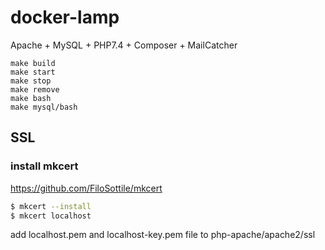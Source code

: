 # docker-lamp

Apache + MySQL + PHP7.4 + Composer + MailCatcher

```
make build
make start
make stop
make remove
make bash
make mysql/bash
```


## SSL

### install mkcert  
https://github.com/FiloSottile/mkcert

```sh
$ mkcert --install
$ mkcert localhost
```

add localhost.pem and localhost-key.pem file to php-apache/apache2/ssl
